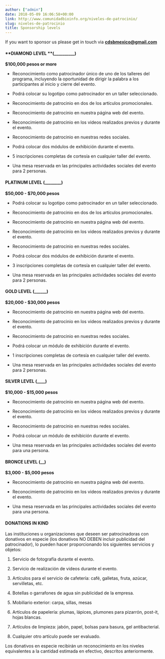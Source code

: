 ```yaml
---
author: ["admin"]
date: 2018-05-09 16:06:58+00:00
link: http://www.comunidadbioinfo.org/niveles-de-patrocinio/
slug: niveles-de-patrocinio
title: Sponsorship levels
---
```


If you want to sponsor us please get in touch via [**cdsbmexico@gmail.com**](mailto:cdsbmexico@gmail.com)


#### **DIAMOND LEVEL **(__________)


**$100,000 pesos or more**



 	
  * Reconocimiento como patrocinador único de uno de los talleres del programa, incluyendo la oportunidad de dirigir la palabra a los participantes al inicio y cierre del evento.

 	
  * Podrá colocar su logotipo como patrocinador en un taller seleccionado.

 	
  * Reconocimiento de patrocinio en dos de los artículos promocionales.

 	
  * Reconocimiento de patrocinio en nuestra página web del evento.

 	
  * Reconocimiento de patrocinio en los videos realizados previos y durante el evento.

 	
  * Reconocimiento de patrocinio en nuestras redes sociales.

 	
  * Podrá colocar dos módulos de exhibición durante el evento.

 	
  * 5 inscripciones completas de cortesía en cualquier taller del evento.

 	
  * Una mesa reservada en las principales actividades sociales del evento para 2 personas.




#### **PLATINUM LEVEL** (________)


**$50,000 - $70,000 pesos**



 	
  * Podrá colocar su logotipo como patrocinador en un taller seleccionado.

 	
  * Reconocimiento de patrocinio en dos de los artículos promocionales.

 	
  * Reconocimiento de patrocinio en nuestra página web del evento.

 	
  * Reconocimiento de patrocinio en los videos realizados previos y durante el evento.

 	
  * Reconocimiento de patrocinio en nuestras redes sociales.

 	
  * Podrá colocar dos módulos de exhibición durante el evento.

 	
  * 3 inscripciones completas de cortesía en cualquier taller del evento.

 	
  * Una mesa reservada en las principales actividades sociales del evento para 2 personas.




#### **GOLD LEVEL** (______)


**$20,000 - $30,000 pesos**



 	
  * Reconocimiento de patrocinio en nuestra página web del evento.

 	
  * Reconocimiento de patrocinio en los videos realizados previos y durante el evento.

 	
  * Reconocimiento de patrocinio en nuestras redes sociales.

 	
  * Podrá colocar un módulo de exhibición durante el evento.

 	
  * 1 inscripciones completas de cortesía en cualquier taller del evento.

 	
  * Una mesa reservada en las principales actividades sociales del evento para 2 personas.




#### **SILVER LEVEL** (____)


**$10,000 - $15,000 pesos**



 	
  * Reconocimiento de patrocinio en nuestra página web del evento.

 	
  * Reconocimiento de patrocinio en los videos realizados previos y durante el evento.

 	
  * Reconocimiento de patrocinio en nuestras redes sociales.

 	
  * Podrá colocar un módulo de exhibición durante el evento.

 	
  * Una mesa reservada en las principales actividades sociales del evento para una persona.




#### **BRONCE LEVEL** (__)


**$3,000 - $5,000 pesos**



 	
  * Reconocimiento de patrocinio en nuestra página web del evento.

 	
  * Reconocimiento de patrocinio en los videos realizados previos y durante el evento.

 	
  * Una mesa reservada en las principales actividades sociales del evento para una persona.




#### **DONATIONS IN KIND**


Las instituciones u organizaciones que deseen ser patrocinadoras con donativos en especie (los donativos NO DEBEN incluir publicidad del patrocinador), lo pueden hacer proporcionando los siguientes servicios y objetos:



 	
  1. Servicio de fotografía durante el evento.

 	
  2. Servicio de realización de videos durante el evento.

 	
  3. Artículos para el servicio de cafetería: café, galletas, fruta, azúcar, servilletas, etc.

 	
  4. Botellas o garrafones de agua sin publicidad de la empresa.

 	
  5. Mobiliario exterior: carpa, sillas, mesas

 	
  6. Artículos de papelería: plumas, lápices, plumones para pizarrón, post-it, hojas blancas.

 	
  7. Artículos de limpieza: jabón, papel, bolsas para basura, gel antibacterial.

 	
  8. Cualquier otro artículo puede ser evaluado.


Los donativos en especie recibirán un reconocimiento en los niveles equivalentes a la cantidad estimada en efectivo, descritos anteriormente.

